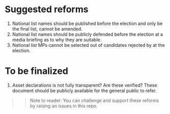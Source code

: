 # Suggested reforms
1. National list names should be published before the election and only be the final list, cannot be amended.
2. National list names should be publicly defended before the election at a media briefing as to why they are suitable.
3. National list MPs cannot be selected out of candidates rejected by at the election.


# To be finalized
1. Asset declarations is not fully transparent? Are these verified? These document should be publicly available for the general public to refer.


>> Note to reader: You can challenge and support these reforms by raising an issues in this repo.